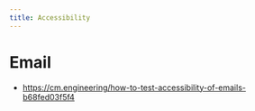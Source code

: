 ```yaml
---
title: Accessibility
---
```


# Email 
* https://cm.engineering/how-to-test-accessibility-of-emails-b68fed03f5f4
